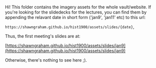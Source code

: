 Hi! This folder contains the imagery assets for the whole vault/website. If you're looking for the slidedecks for the lectures, you can find them by appending the relavant date in short form ('jan9', 'jan11' etc) to this url:

`https://shawngraham.github.io/hist1900/assets/slides/{date}`,

Thus, the first meeting's slides are at:

[https://shawngraham.github.io/hist1900/assets/slides/jan9](https://shawngraham.github.io/hist1900/assets/slides/jan9)

Otherwise, there's nothing to see here ;).